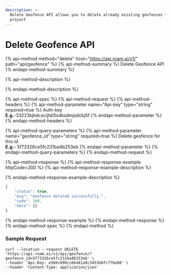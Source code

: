 ```yaml
---
description: >-
  Delete Geofence API allows you to delete already existing geofences for a
  project
---
```


# Delete Geofence API

{% api-method method="delete" host="https://api.roam.ai/v1/" path="api/geofence" %}
{% api-method-summary %}
Delete Geofence API
{% endapi-method-summary %}

{% api-method-description %}
 
{% endapi-method-description %}

{% api-method-spec %}
{% api-method-request %}
{% api-method-headers %}
{% api-method-parameter name="Api-key" type="string" required=true %}
Auth-key  
**E.g.**-33223kjhdcscijhb5sdbsdmjsdcbj5f
{% endapi-method-parameter %}
{% endapi-method-headers %}

{% api-method-query-parameters %}
{% api-method-parameter name="geofence\_id" type="string" required=true %}
Delete geofence for this id.  
**E.g.**- 5f73326ce5fc231ba4b253eb
{% endapi-method-parameter %}
{% endapi-method-query-parameters %}
{% endapi-method-request %}

{% api-method-response %}
{% api-method-response-example httpCode=200 %}
{% api-method-response-example-description %}

{% endapi-method-response-example-description %}

```javascript
{
    "status": true,
    "msg": "Geofence deleted successfully.",
    "code": 200,
    "data": {}
}
```
{% endapi-method-response-example %}
{% endapi-method-response %}
{% endapi-method-spec %}
{% endapi-method %}

### Sample Request <a id="GeofencingAPI-SampleRequest.3"></a>

```text
curl --location --request DELETE 'https://api.roam.ai/v1/api/geofence/?geofence_id=5f73326ce5fc231ba4b253eb' \
--header 'Api-Key: e566c098cc6b441a9c3453b6fcf76e88' \
--header 'Content-Type: application/json'
```

